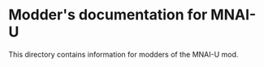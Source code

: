 # Modder's documentation for MNAI-U #

This directory contains information for modders of the MNAI-U mod.
